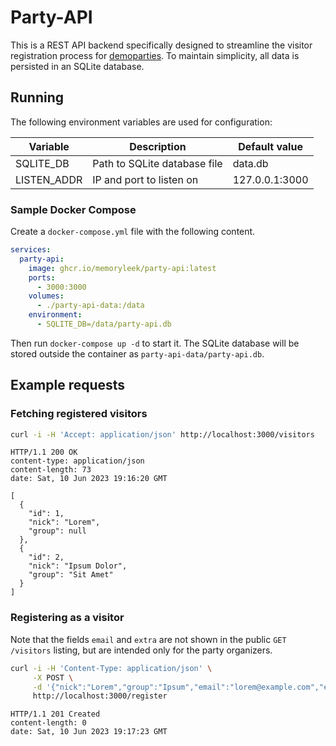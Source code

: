 # Party-API

This is a REST API backend specifically designed to streamline the visitor registration process for
[demoparties](https://en.wikipedia.org/wiki/Demoscene#Parties). To maintain simplicity, all data is persisted in an
SQLite database.

## Running

The following environment variables are used for configuration:

| Variable    | Description                  | Default value  |
|-------------|------------------------------|----------------|
| SQLITE_DB   | Path to SQLite database file | data.db        |
| LISTEN_ADDR | IP and port to listen on     | 127.0.0.1:3000 |

### Sample Docker Compose

Create a `docker-compose.yml` file with the following content.

```yml
services:
  party-api:
    image: ghcr.io/memoryleek/party-api:latest
    ports:
      - 3000:3000
    volumes:
      - ./party-api-data:/data
    environment:
      - SQLITE_DB=/data/party-api.db
```

Then run `docker-compose up -d` to start it. The SQLite database will be stored outside the container as
`party-api-data/party-api.db`.

## Example requests

### Fetching registered visitors

```sh
curl -i -H 'Accept: application/json' http://localhost:3000/visitors
```

```
HTTP/1.1 200 OK
content-type: application/json
content-length: 73
date: Sat, 10 Jun 2023 19:16:20 GMT

[
  {
    "id": 1,
    "nick": "Lorem",
    "group": null
  },
  {
    "id": 2,
    "nick": "Ipsum Dolor",
    "group": "Sit Amet"
  }
]
```

### Registering as a visitor

Note that the fields `email` and `extra` are not shown in the public `GET /visitors` listing, but are intended only
for the party organizers.

```sh
curl -i -H 'Content-Type: application/json' \
     -X POST \
     -d '{"nick":"Lorem","group":"Ipsum","email":"lorem@example.com","extra":"Allergic to metaballs"}' \
     http://localhost:3000/register
```

```
HTTP/1.1 201 Created
content-length: 0
date: Sat, 10 Jun 2023 19:17:23 GMT
```
